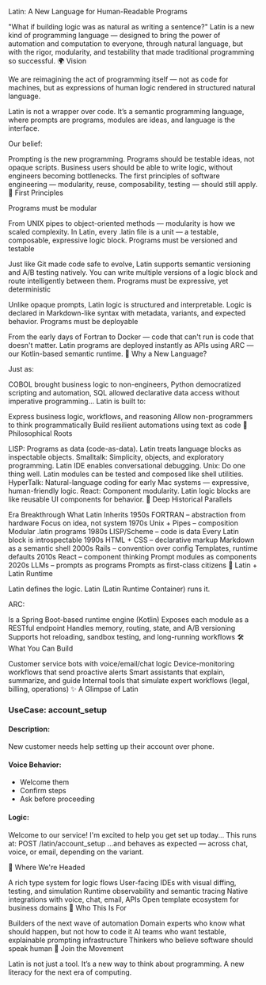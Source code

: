 Latin: A New Language for Human-Readable Programs

"What if building logic was as natural as writing a sentence?"
Latin is a new kind of programming language — designed to bring the power of automation and computation to everyone, through natural language, but with the rigor, modularity, and testability that made traditional programming so successful.
🌍 Vision

We are reimagining the act of programming itself — not as code for machines, but as expressions of human logic rendered in structured natural language.

Latin is not a wrapper over code.
It’s a semantic programming language, where prompts are programs, modules are ideas, and language is the interface.

Our belief:

Prompting is the new programming.
Programs should be testable ideas, not opaque scripts.
Business users should be able to write logic, without engineers becoming bottlenecks.
The first principles of software engineering — modularity, reuse, composability, testing — should still apply.
🧱 First Principles

Programs must be modular

From UNIX pipes to object-oriented methods — modularity is how we scaled complexity.
In Latin, every .latin file is a unit — a testable, composable, expressive logic block.
Programs must be versioned and testable

Just like Git made code safe to evolve, Latin supports semantic versioning and A/B testing natively.
You can write multiple versions of a logic block and route intelligently between them.
Programs must be expressive, yet deterministic

Unlike opaque prompts, Latin logic is structured and interpretable.
Logic is declared in Markdown-like syntax with metadata, variants, and expected behavior.
Programs must be deployable

From the early days of Fortran to Docker — code that can't run is code that doesn't matter.
Latin programs are deployed instantly as APIs using ARC — our Kotlin-based semantic runtime.
🧠 Why a New Language?

Just as:

COBOL brought business logic to non-engineers,
Python democratized scripting and automation,
SQL allowed declarative data access without imperative programming...
Latin is built to:

Express business logic, workflows, and reasoning
Allow non-programmers to think programmatically
Build resilient automations using text as code
📜 Philosophical Roots

LISP: Programs as data (code-as-data). Latin treats language blocks as inspectable objects.
Smalltalk: Simplicity, objects, and exploratory programming. Latin IDE enables conversational debugging.
Unix: Do one thing well. Latin modules can be tested and composed like shell utilities.
HyperTalk: Natural-language coding for early Mac systems — expressive, human-friendly logic.
React: Component modularity. Latin logic blocks are like reusable UI components for behavior.
🔬 Deep Historical Parallels

Era	Breakthrough	What Latin Inherits
1950s	FORTRAN – abstraction from hardware	Focus on idea, not system
1970s	Unix + Pipes – composition	Modular .latin programs
1980s	LISP/Scheme – code is data	Every Latin block is introspectable
1990s	HTML + CSS – declarative markup	Markdown as a semantic shell
2000s	Rails – convention over config	Templates, runtime defaults
2010s	React – component thinking	Prompt modules as components
2020s	LLMs – prompts as programs	Prompts as first-class citizens
🔁 Latin + Latin Runtime

Latin defines the logic.
Latin (Latin Runtime Container) runs it.

ARC:

Is a Spring Boot-based runtime engine (Kotlin)
Exposes each module as a RESTful endpoint
Handles memory, routing, state, and A/B versioning
Supports hot reloading, sandbox testing, and long-running workflows
🛠️ What You Can Build

Customer service bots with voice/email/chat logic
Device-monitoring workflows that send proactive alerts
Smart assistants that explain, summarize, and guide
Internal tools that simulate expert workflows (legal, billing, operations)
✨ A Glimpse of Latin

### UseCase: account_setup
#### Description:
New customer needs help setting up their account over phone.

#### Voice Behavior:
- Welcome them
- Confirm steps
- Ask before proceeding

#### Logic:
Welcome to our service! I'm excited to help you get set up today...
This runs at: POST /latin/account_setup …and behaves as expected — across chat, voice, or email, depending on the variant.

🔭 Where We're Headed

A rich type system for logic flows User-facing IDEs with visual diffing, testing, and simulation Runtime observability and semantic tracing Native integrations with voice, chat, email, APIs Open template ecosystem for business domains 📖 Who This Is For

Builders of the next wave of automation Domain experts who know what should happen, but not how to code it AI teams who want testable, explainable prompting infrastructure Thinkers who believe software should speak human 🧬 Join the Movement

Latin is not just a tool. It’s a new way to think about programming. A new literacy for the next era of computing.